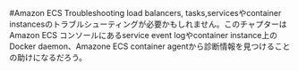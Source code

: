 #Amazon ECS Troubleshooting
load balancers, tasks,servicesやcontainer instancesのトラブルシューティングが必要かもしれません。このチャプターはAmazon ECS コンソールにあるservice event logやcontainer instance上のDocker daemon、Amazone ECS container agentから診断情報を見つけることの助けになるだろう。